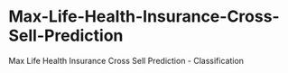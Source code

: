 # Max-Life-Health-Insurance-Cross-Sell-Prediction
Max Life Health Insurance Cross Sell Prediction - Classification
